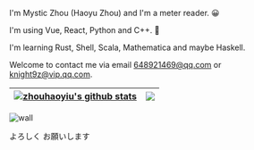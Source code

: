 I'm Mystic Zhou (Haoyu Zhou) and I'm a meter reader. 😀

I'm using Vue, React, Python and C++. 👋

I'm learning Rust, Shell, Scala, Mathematica and maybe Haskell.

Welcome to contact me via email 648921469@qq.com or knight9z@vip.qq.com.

| <a href="https://github.com/zhouhaoyiu"><img align="center" src="https://github-readme-stats.vercel.app/api?username=zhouhaoyiu&include_all_commits=true&count_private=true&show_icons=true&hide_border=true&theme=" alt="zhouhaoyiu's github stats" /></a> | <a href="https://github.com/zhouhaoyiu"><img align="center" src="https://github-readme-stats.vercel.app/api/top-langs/?username=zhouhaoyiu&layout=compact&theme=buefy&hide_border=true&langs_count=10&hide=CSS,Sass,Less,Scss,CMake" /></a> |
| ------------- | ------------- |

![wall](https://ssr-contributions-svg.vercel.app/_/zhouhaoyiu?chart=calendar&format=svg&weeks=50&theme=random)

よろしく お願いします
